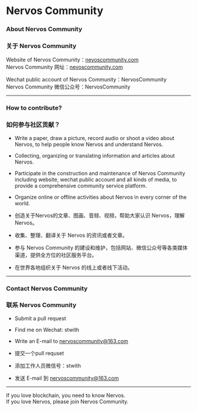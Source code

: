 # Nervos Community

### About Nervos Community
### 关于 Nervos Community

Website of Nervos Community：[nevoscommunity.com](www.nervoscommunity.com) <br>
Nervos Community 网址：[nevoscommunity.com](www.nervoscommunity.com)

Wechat public account of Nervos Community：NervosCommunity <br>
Nervos Community 微信公众号：NervosCommunity

<HR>

### How to contribute? <br>
### 如何参与社区贡献？

- Write a paper, draw a picture, record audio or shoot a video about Nervos, to help people know Nervos and understand Nervos.
- Collecting, organizing or translating information and articles about Nervos.
- Participate in the construction and maintenance of Nervos Community including website, wechat public account and all kinds of media, to provide a comprehensive community service platform.
- Organize online or offline activities about Nervos in every corner of the world.

- 创造关于Nervos的文章、图画、音频、视频，帮助大家认识 Nervos，理解 Nervos。
- 收集、整理、翻译关于 Nervos 的资讯或者文章。
- 参与 Nervos Community 的建设和维护，包括网站、微信公众号等各类媒体渠道，提供全方位的社区服务平台。
- 在世界各地组织关于 Nervos 的线上或者线下活动。

<HR>
  
### Contact Nervos Community <br>
### 联系 Nervos Community

- Submit a pull request
- Find me on Wechat: stwith
- Write an E-mail to nervoscommunity@163.com

- 提交一个pull requset
- 添加工作人员微信号：stwith
- 发送 E-mail 到 nervoscommunity@163.com

<HR>

If you love blockchain, you need to know Nervos. <br>
If you love Nervos, please join Nervos Community.
